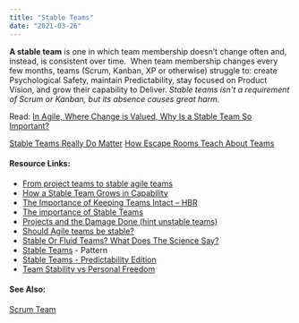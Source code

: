 ```yaml
---
title: "Stable Teams"
date: "2021-03-26"
---
```


**A stable team** is one in which team membership doesn’t change often and, instead, is consistent over time.  When team membership changes every few months, teams (Scrum, Kanban, XP or otherwise) struggle to: create Psychological Safety, maintain Predictability, stay focused on Product Vision, and grow their capability to Deliver. _Stable teams isn't a requirement of Scrum or Kanban, but its absence causes great harm._

Read: [In Agile, Where Change is Valued, Why Is a Stable Team So Important?](/blog/in-agile-where-change-is-valued-why-is-a-stable-team-so-important.html)

[Stable Teams Really Do Matter](/blog/stable-teams-really-do-matter.html) [How Escape Rooms Teach About Teams](/blog/how-escape-rooms-teach-about-teams.html)

#### Resource Links:

- [From project teams to stable agile teams](https://medium.com/organize-agile/from-project-teams-to-stable-agile-teams-5934c271a8fc)
- [How a Stable Team Grows in Capability](https://coachlankford.com/2018/08/11/stable-team-capability-growth/)
- [The Importance of Keeping Teams Intact – HBR](https://hbr.org/2013/12/the-hidden-benefits-of-keeping-teams-intact)
- [The importance of Stable Teams](https://agilenorway.wordpress.com/2014/09/29/the-importance-of-stable-teams/)
- [Projects and the Damage Done (hint unstable teams)](https://www.infoq.com/articles/kelly-beyond-projects/)
- [Should Agile teams be stable?](https://allthingsagile.co/post/should-agile-teams-be-stable/)
- [Stable Or Fluid Teams? What Does The Science Say?](https://medium.com/the-liberators/in-depth-stable-or-fluid-teams-what-does-the-science-say-95833b0b91a2)
- [Stable Teams](https://sites.google.com/a/scrumplop.org/published-patterns/product-organization-pattern-language/development-team/stable-teams) - Pattern
- [Stable Teams - Predictability Edition](https://www.leadingagile.com/2016/12/stable-teams-predictability-edition/)
- [Team Stability vs Personal Freedom](https://amateurcoach.blog/2018/05/25/team-stability-vs-personal-freedom/)

#### See Also:

[Scrum Team](/glossary/scrum-team)
